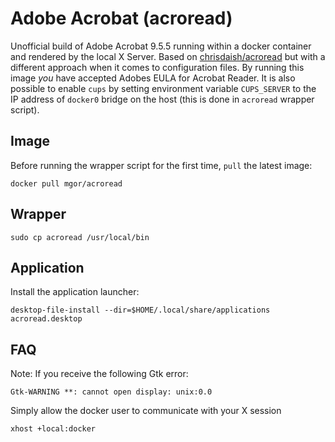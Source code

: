 # Adobe Acrobat (acroread)

Unofficial build of Adobe Acrobat 9.5.5 running within a docker container and
rendered by the local X Server. Based on [chrisdaish/acroread](https://github.com/chrisdaish/docker-acroread)
but with a different approach when it comes to configuration files. By running this image *you* have accepted
Adobes EULA for Acrobat Reader. It is also possible to enable `cups` by setting environment variable `CUPS_SERVER`
to the IP address of `docker0` bridge on the host (this is done in `acroread` wrapper script).

## Image

Before running the wrapper script for the first time, `pull` the latest image:

```
docker pull mgor/acroread
```

## Wrapper

```
sudo cp acroread /usr/local/bin
```

## Application

Install the application launcher:

```
desktop-file-install --dir=$HOME/.local/share/applications acroread.desktop
```

## FAQ

Note: If you receive the following Gtk error:

```
Gtk-WARNING **: cannot open display: unix:0.0
```

Simply allow the docker user to communicate with your X session

```
xhost +local:docker
```
